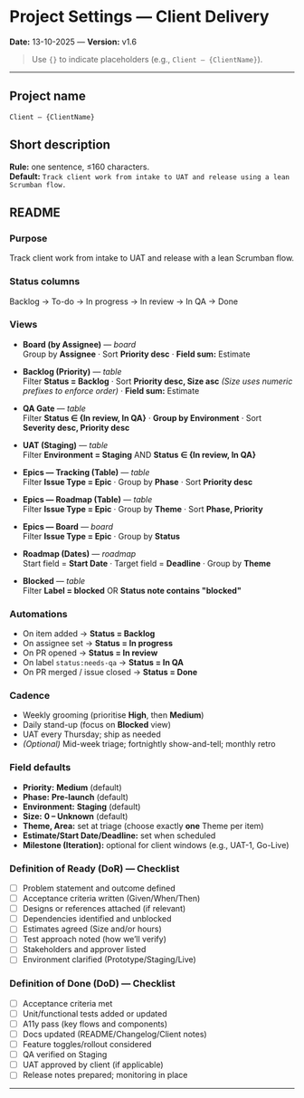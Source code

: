 # Project Settings — Client Delivery

**Date:** 13-10-2025 — **Version:** v1.6

> Use `{}` to indicate placeholders (e.g., `Client – {ClientName}`).

---

## Project name

`Client – {ClientName}`

## Short description

**Rule:** one sentence, ≤160 characters.  
**Default:** `Track client work from intake to UAT and release using a lean Scrumban flow.`

## README

### Purpose

Track client work from intake to UAT and release with a lean Scrumban flow.

### Status columns

Backlog → To-do → In progress → In review → In QA → Done

### Views

- **Board (by Assignee)** — *board*  
  Group by **Assignee** · Sort **Priority desc** · **Field sum:** Estimate

- **Backlog (Priority)** — *table*  
  Filter **Status = Backlog** · Sort **Priority desc, Size asc** *(Size uses numeric prefixes to enforce order)* · **Field sum:** Estimate

- **QA Gate** — *table*  
  Filter **Status ∈ {In review, In QA}** · **Group by Environment** · Sort **Severity desc, Priority desc**

- **UAT (Staging)** — *table*  
  Filter **Environment = Staging** AND **Status ∈ {In review, In QA}**

- **Epics — Tracking (Table)** — *table*  
  Filter **Issue Type = Epic** · Group by **Phase** · Sort **Priority desc**

- **Epics — Roadmap (Table)** — *table*  
  Filter **Issue Type = Epic** · Group by **Theme** · Sort **Phase, Priority**

- **Epics — Board** — *board*  
  Filter **Issue Type = Epic** · Group by **Status**

- **Roadmap (Dates)** — *roadmap*  
  Start field = **Start Date** · Target field = **Deadline** · Group by **Theme**

- **Blocked** — *table*  
  Filter **Label = blocked** OR **Status note contains "blocked"**

### Automations

- On item added → **Status = Backlog**  
- On assignee set → **Status = In progress**  
- On PR opened → **Status = In review**  
- On label `status:needs-qa` → **Status = In QA**  
- On PR merged / issue closed → **Status = Done**

### Cadence

- Weekly grooming (prioritise **High**, then **Medium**)  
- Daily stand-up (focus on **Blocked** view)  
- UAT every Thursday; ship as needed  
- *(Optional)* Mid-week triage; fortnightly show-and-tell; monthly retro

### Field defaults

- **Priority:** **Medium** (default)  
- **Phase:** **Pre-launch** (default)  
- **Environment:** **Staging** (default)  
- **Size:** **0 – Unknown** (default)  
- **Theme, Area:** set at triage (choose exactly **one** Theme per item)  
- **Estimate/Start Date/Deadline:** set when scheduled  
- **Milestone (Iteration):** optional for client windows (e.g., UAT-1, Go-Live)

### Definition of Ready (DoR) — Checklist

- [ ] Problem statement and outcome defined
- [ ] Acceptance criteria written (Given/When/Then)
- [ ] Designs or references attached (if relevant)
- [ ] Dependencies identified and unblocked
- [ ] Estimates agreed (Size and/or hours)
- [ ] Test approach noted (how we’ll verify)
- [ ] Stakeholders and approver listed
- [ ] Environment clarified (Prototype/Staging/Live)

### Definition of Done (DoD) — Checklist

- [ ] Acceptance criteria met
- [ ] Unit/functional tests added or updated
- [ ] A11y pass (key flows and components)
- [ ] Docs updated (README/Changelog/Client notes)
- [ ] Feature toggles/rollout considered
- [ ] QA verified on Staging
- [ ] UAT approved by client (if applicable)
- [ ] Release notes prepared; monitoring in place

---
